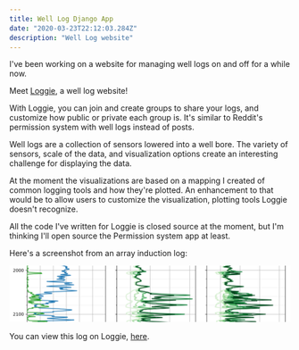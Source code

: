 ```yaml
---
title: Well Log Django App
date: "2020-03-23T22:12:03.284Z"
description: "Well Log website"
---
```


I've been working on a website for managing well logs on and off for a while now.

Meet [Loggie](https://well-loggie.herokuapp.com/), a well log website!

With Loggie, you can join and create groups to share your logs, and customize how public or private each group is. It's similar to Reddit's permission system with well logs instead of posts.

Well logs are a collection of sensors lowered into a well bore. The variety of sensors, scale of the data, and visualization options create an interesting challenge for displaying the data.

At the moment the visualizations are based on a mapping I created of common logging tools and how they're plotted. An enhancement to that would be to allow users to customize the visualization, plotting tools Loggie doesn't recognize.

All the code I've written for Loggie is closed source at the moment, but I'm thinking I'll open source the Permission system app at least.

Here's a screenshot from an array induction log:
<div className="Image__Medium">
  <img src="./images/loggie_log.png" alt="Array induction log" />
</div>

You can view this log on Loggie, [here](https://well-loggie.herokuapp.com/g/public/log/11).
